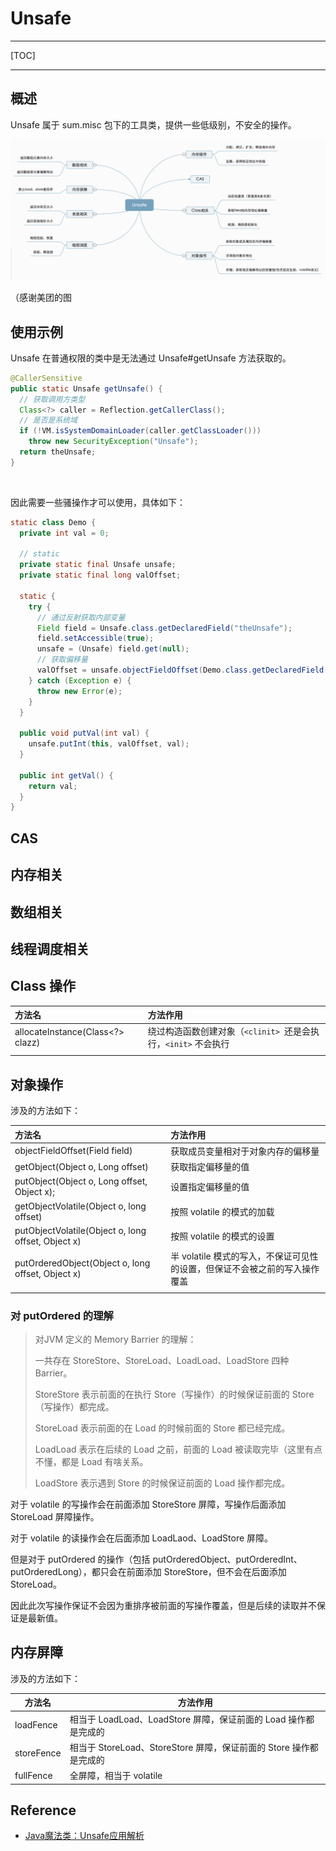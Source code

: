 # Unsafe 

---

[TOC]

---



## 概述

Unsafe 属于 sum.misc 包下的工具类，提供一些低级别，不安全的操作。

![img](assets/f182555953e29cec76497ebaec526fd1297846.png)

（感谢美团的图



## 使用示例

Unsafe 在普通权限的类中是无法通过 Unsafe#getUnsafe 方法获取的。

```java
@CallerSensitive
public static Unsafe getUnsafe() {
  // 获取调用方类型
  Class<?> caller = Reflection.getCallerClass();
  // 是否是系统域
  if (!VM.isSystemDomainLoader(caller.getClassLoader()))
    throw new SecurityException("Unsafe");
  return theUnsafe;
}
```

<br>

因此需要一些骚操作才可以使用，具体如下：

```java
static class Demo {
  private int val = 0;

  // static
  private static final Unsafe unsafe;
  private static final long valOffset;

  static {
    try {
      // 通过反射获取内部变量
      Field field = Unsafe.class.getDeclaredField("theUnsafe");
      field.setAccessible(true);
      unsafe = (Unsafe) field.get(null);
      // 获取偏移量
      valOffset = unsafe.objectFieldOffset(Demo.class.getDeclaredField("val"));
    } catch (Exception e) {
      throw new Error(e);
    }
  }

  public void putVal(int val) {
    unsafe.putInt(this, valOffset, val);
  }

  public int getVal() {
    return val;
  }
}
```





## CAS





## 内存相关



## 数组相关



## 线程调度相关



## Class 操作

| 方法名                           | 方法作用                                                     |
| :------------------------------- | :----------------------------------------------------------- |
| allocateInstance(Class<?> clazz) | 绕过构造函数创建对象（`<clinit> `还是会执行，`<init>` 不会执行 |
|                                  |                                                              |



## 对象操作

涉及的方法如下：

| 方法名                                             | 方法作用                                                     |
| :------------------------------------------------- | :----------------------------------------------------------- |
| objectFieldOffset(Field field)                     | 获取成员变量相对于对象内存的偏移量                           |
| getObject(Object o, Long offset)                   | 获取指定偏移量的值                                           |
| putObject(Object o, Long offset, Object x);        | 设置指定偏移量的值                                           |
| getObjectVolatile(Object o, long offset)           | 按照 volatile 的模式的加载                                   |
| putObjectVolatile(Object o, long offset, Object x) | 按照 volatile 的模式的设置                                   |
| putOrderedObject(Object o, long offset, Object x)  | 半 volatile 模式的写入，不保证可见性的设置，但保证不会被之前的写入操作覆盖 |
|                                                    |                                                              |

### 对 putOrdered 的理解

> 对JVM 定义的 Memory Barrier 的理解：
>
> 一共存在 StoreStore、StoreLoad、LoadLoad、LoadStore 四种 Barrier。
>
> StoreStore 表示前面的在执行 Store（写操作）的时候保证前面的 Store（写操作）都完成。
>
> StoreLoad 表示前面的在 Load 的时候前面的 Store 都已经完成。
>
> LoadLoad 表示在后续的 Load 之前，前面的 Load 被读取完毕（这里有点不懂，都是 Load 有啥关系。
>
> LoadStore 表示遇到 Store 的时候保证前面的 Load 操作都完成。

对于 volatile 的写操作会在前面添加 StoreStore 屏障，写操作后面添加 StoreLoad 屏障操作。

对于 volatile 的读操作会在后面添加 LoadLaod、LoadStore 屏障。

但是对于 putOrdered 的操作（包括 putOrderedObject、putOrderedInt、putOrderedLong），都只会在前面添加 StoreStore，但不会在后面添加 StoreLoad。

因此此次写操作保证不会因为重排序被前面的写操作覆盖，但是后续的读取并不保证是最新值。









## 内存屏障

涉及的方法如下：

| 方法名     | 方法作用                                                     |
| ---------- | ------------------------------------------------------------ |
| loadFence  | 相当于 LoadLoad、LoadStore 屏障，保证前面的 Load 操作都是完成的 |
| storeFence | 相当于 StoreLoad、StoreStore 屏障，保证前面的 Store 操作都是完成的 |
| fullFence  | 全屏障，相当于 volatile                                      |







## Reference

- [Java魔法类：Unsafe应用解析](https://tech.meituan.com/2019/02/14/talk-about-java-magic-class-unsafe.html)



